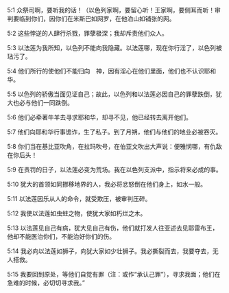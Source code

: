 <a id="1"></a>5:1  众祭司啊，要听我的话！（以色列家啊，要留心听！王家啊，要侧耳而听！审判要临到你们，因你们在米斯巴如网罗，在他泊山如铺张的网。  

<a id="2"></a>5:2  这些悖逆的人肆行杀戮，罪孽极深；我却斥责他们众人。  

<a id="3"></a>5:3  以法莲为我所知，以色列不能向我隐藏。以法莲哪，现在你行淫了，以色列被玷污了。  

<a id="4"></a>5:4  他们所行的使他们不能归向　神，因有淫心在他们里面，他们也不认识耶和华。  

<a id="5"></a>5:5  以色列的骄傲当面见证自己；故此，以色列和以法莲必因自己的罪孽跌倒，犹大也必与他们一同跌倒。  

<a id="6"></a>5:6  他们必牵著牛羊去寻求耶和华，却寻不见，他已经转去离开他们。  

<a id="7"></a>5:7  他们向耶和华行事诡诈，生了私子。到了月朔，他们与他们的地业必被吞灭。  

<a id="8"></a>5:8  你们当在基比亚吹角，在拉玛吹号，在伯亚文吹出大声说：便雅悯哪，有仇敌在你后头！  

<a id="9"></a>5:9  在责罚的日子，以法莲必变为荒场。我在以色列支派中，指示将来必成的事。  

<a id="10"></a>5:10  犹大的首领如同挪移地界的人，我必将忿怒倒在他们身上，如水一般。  

<a id="11"></a>5:11  以法莲因乐从人的命令，就受欺压，被审判压碎。  

<a id="12"></a>5:12  我使以法莲如虫蛀之物，使犹大家如朽烂之木。  

<a id="13"></a>5:13  以法莲见自己有病，犹大见自己有伤，他们就打发人往亚述去见耶雷布王，他却不能医治你们，不能治好你们的伤。  

<a id="14"></a>5:14  我必向以法莲如狮子，向犹大家如少壮狮子。我必撕裂而去，我要夺去，无人搭救。  

<a id="15"></a>5:15  我要回到原处，等他们自觉有罪（注：或作“承认己罪”），寻求我面；他们在急难的时候，必切切寻求我。”  
